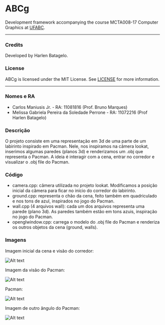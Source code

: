 ABCg
======

Development framework accompanying the course MCTA008-17 Computer Graphics at [UFABC](https://www.ufabc.edu.br/).

----

### Credits

Developed by Harlen Batagelo.

### License

ABCg is licensed under the MIT License. See [LICENSE](https://github.com/hbatagelo/abcg/blob/main/LICENSE) for more information.

----

### Nomes e RA
* Carlos Maniusis Jr. - RA: 11081816 (Prof. Bruno Marques)
* Melissa Gabriela Pereira da Soledade Perrone - RA: 11072216 (Prof Harlen Batagelo)

### Descrição 
O projeto consiste em uma representação em 3d de uma parte de um labirinto inspirado em Pacman. Nele, nos inspiramos na câmera lookat, inserimos algumas paredes (planos 3d) e renderizamos um .obj que representa o Pacman. A ideia é interagir com a cena, entrar no corredor e visualizar o .obj file do Pacman. 

### Código 
* camera.cpp: câmera utilizada no projeto lookat. Modificamos a posição inicial da câmera para ficar no início do corredor do labirinto.
* ground.cpp: representa o chão da cena, feito também em quadriculado e nos tons de azul, inspirados no jogo do Pacman.
* wall.cpp (4 arquivos wall): cada um dos arquivos representa uma parede (plano 3d). As paredes também estão em tons azuis, inspiração no jogo do Pacman.
* openglwindow.cpp: carrega o modelo do .obj file do Pacman e renderiza os outros objetos da cena (ground, walls).

### Imagens
Imagem inicial da cena e visão do corredor:

![Alt text](https://github.com/melissasoledade/abcg/blob/main/pacman-01.png)

Imagem da visão do Pacman:

![Alt text](https://github.com/melissasoledade/abcg/blob/main/pacman-02.png)

Pacman:

![Alt text](https://github.com/melissasoledade/abcg/blob/main/pacman-03.png)

Imagem de outro ângulo do Pacman:

![Alt text](https://github.com/melissasoledade/abcg/blob/main/pacman-04.png)
